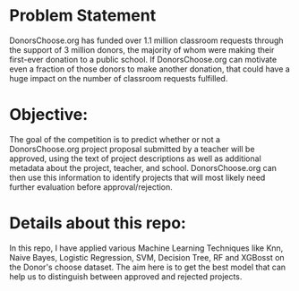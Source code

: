 # Problem Statement

DonorsChoose.org has funded over 1.1 million classroom requests through the support of 3 million donors, the majority of whom were making 
their first-ever donation to a public school. If DonorsChoose.org can motivate even a fraction of those donors to make another donation, 
that could have a huge impact on the number of classroom requests fulfilled.

# Objective:

The goal of the competition is to predict whether or not a DonorsChoose.org project proposal submitted by a teacher will be approved, 
using the text of project descriptions as well as additional metadata about the project, teacher, and school. DonorsChoose.org can then 
use this information to identify projects that will most likely need further evaluation before approval/rejection.

# Details about this repo:

In this repo, I have applied various Machine Learning Techniques like Knn, Naive Bayes, Logistic Regression, SVM, Decision Tree, RF and 
XGBosst on the Donor's choose dataset. The aim here is to get the best model that can help us to distinguish between approved and rejected 
projects.
